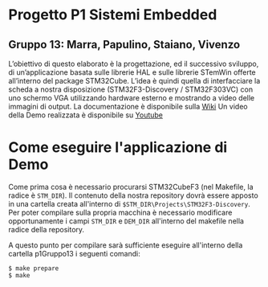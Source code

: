 # Progetto P1 Sistemi Embedded
## Gruppo 13: Marra, Papulino, Staiano, Vivenzo
L’obiettivo di questo elaborato è la progettazione, ed il successivo sviluppo, di un’applicazione basata sulle librerie HAL e sulle librerie STemWin offerte all’interno del package STM32Cube. L’idea è quindi quella di interfacciare la scheda a nostra disposizione (STM32F3-Discovery / STM32F303VC) con uno schermo VGA utilizzando hardware esterno e mostrando a video delle immagini di output.
La documentazione è disponibile sulla [Wiki](http://www.naplespu.com/es/index.php?title=Sviluppo_di_un%27applicazione_basata_su_middleware_STM32Cube:_graphics,_display_(VGA/HDMI))
Un video della Demo realizzata è disponibile su [Youtube](https://www.youtube.com/watch?v=aGSfR4g1vQc)

# Come eseguire l'applicazione di Demo
Come prima cosa è necessario procurarsi STM32CubeF3 (nel Makefile, la radice è `STM_DIR`). Il contenuto della nostra repository dovrà essere apposto in una cartella creata all'interno di `$STM_DIR\Projects\STM32F3-Discovery`. Per poter compilare sulla propria macchina è necessario modificare opportunamente i campi `STM_DIR` e `DEM_DIR` all'interno del makefile nella radice della repository.

A questo punto per compilare sarà sufficiente eseguire all'interno della cartella p1Gruppo13 i seguenti comandi:
```
$ make prepare
$ make
```

